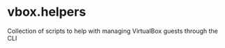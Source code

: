 vbox.helpers
============

Collection of scripts to help with managing VirtualBox guests through the CLI
